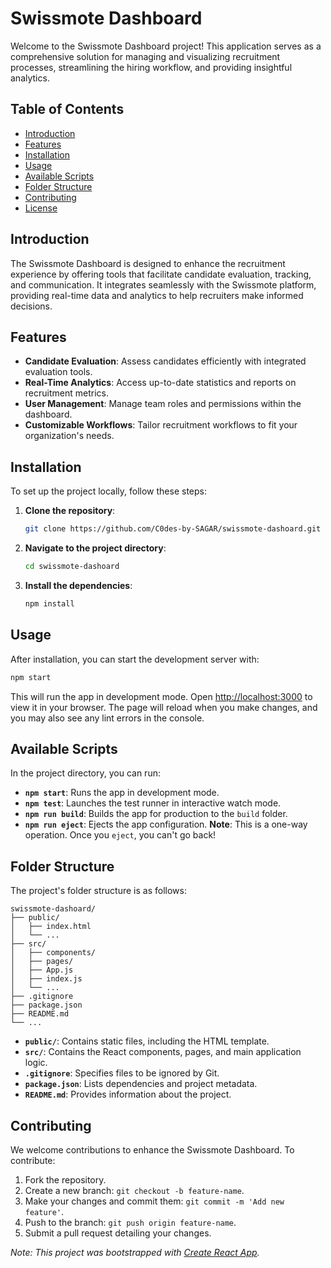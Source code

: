 # Swissmote Dashboard

Welcome to the Swissmote Dashboard project! This application serves as a comprehensive solution for managing and visualizing recruitment processes, streamlining the hiring workflow, and providing insightful analytics.

## Table of Contents

- [Introduction](#introduction)
- [Features](#features)
- [Installation](#installation)
- [Usage](#usage)
- [Available Scripts](#available-scripts)
- [Folder Structure](#folder-structure)
- [Contributing](#contributing)
- [License](#license)

## Introduction

The Swissmote Dashboard is designed to enhance the recruitment experience by offering tools that facilitate candidate evaluation, tracking, and communication. It integrates seamlessly with the Swissmote platform, providing real-time data and analytics to help recruiters make informed decisions.

## Features

- **Candidate Evaluation**: Assess candidates efficiently with integrated evaluation tools.
- **Real-Time Analytics**: Access up-to-date statistics and reports on recruitment metrics.
- **User Management**: Manage team roles and permissions within the dashboard.
- **Customizable Workflows**: Tailor recruitment workflows to fit your organization's needs.

## Installation

To set up the project locally, follow these steps:

1. **Clone the repository**:

   ```bash
   git clone https://github.com/C0des-by-SAGAR/swissmote-dashoard.git
   ```

2. **Navigate to the project directory**:

   ```bash
   cd swissmote-dashoard
   ```

3. **Install the dependencies**:

   ```bash
   npm install
   ```

## Usage

After installation, you can start the development server with:

```bash
npm start
```

This will run the app in development mode. Open [http://localhost:3000](http://localhost:3000) to view it in your browser. The page will reload when you make changes, and you may also see any lint errors in the console.

## Available Scripts

In the project directory, you can run:

- **`npm start`**: Runs the app in development mode.
- **`npm test`**: Launches the test runner in interactive watch mode.
- **`npm run build`**: Builds the app for production to the `build` folder.
- **`npm run eject`**: Ejects the app configuration. **Note**: This is a one-way operation. Once you `eject`, you can't go back!

## Folder Structure

The project's folder structure is as follows:

```
swissmote-dashoard/
├── public/
│   ├── index.html
│   └── ...
├── src/
│   ├── components/
│   ├── pages/
│   ├── App.js
│   ├── index.js
│   └── ...
├── .gitignore
├── package.json
├── README.md
└── ...
```

- **`public/`**: Contains static files, including the HTML template.
- **`src/`**: Contains the React components, pages, and main application logic.
- **`.gitignore`**: Specifies files to be ignored by Git.
- **`package.json`**: Lists dependencies and project metadata.
- **`README.md`**: Provides information about the project.

## Contributing

We welcome contributions to enhance the Swissmote Dashboard. To contribute:

1. Fork the repository.
2. Create a new branch: `git checkout -b feature-name`.
3. Make your changes and commit them: `git commit -m 'Add new feature'`.
4. Push to the branch: `git push origin feature-name`.
5. Submit a pull request detailing your changes.


*Note: This project was bootstrapped with [Create React App](https://github.com/facebook/create-react-app).*
